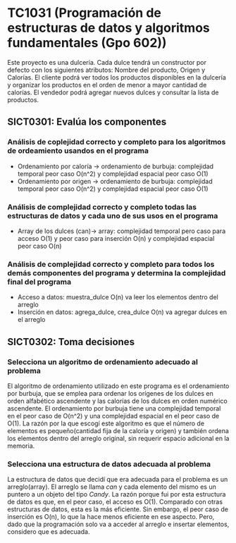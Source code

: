 # TC1031 (Programación de estructuras de datos y algoritmos fundamentales (Gpo 602))
Este proyecto es una dulcería. Cada dulce tendrá un constructor por defecto con los siguientes atributos: Nombre del producto, Origen y Calorías. El cliente podrá ver todos los productos disponibles en la dulcería y organizar los productos en el orden de menor a mayor cantidad de calorías. El vendedor podrá agregar nuevos dulces y consultar la lista de productos.

## SICT0301: Evalúa los componentes
### Análisis de coplejidad correcto y completo para los algoritmos de ordeamiento usandos en el programa
- Ordenamiento por caloría -> ordenamiento de burbuja: complejidad temporal peor caso O(n^2) y complejidad espacial peor caso O(1)
- Ordenamiento por origen -> ordenamiento de burbuja: complejidad temporal peor caso O(n^2) y complejidad espacial peor caso O(1)

### Análisis de complejidad correcto y completo todas las estructuras de datos y cada uno de sus usos en el programa
- Array de los dulces (can)-> array: complejidad temporal pero caso para acceso O(1) y peor caso para inserción O(n) y complejidad espacial peor caso O(n)

### Análisis de complejidad correcto y completo para todos los demás componentes del programa y determina la complejidad final del programa
- Acceso a datos: muestra_dulce O(n) va leer los elementos dentro del arreglo
- Inserción en datos: agrega_dulce, crea_dulce O(n) va agregar dulces en el arreglo
## SICT0302: Toma decisiones
### Selecciona un algoritmo de ordenamiento adecuado al problema
El algoritmo de ordenamiento utilizado en este programa es el ordenamiento por burbuja, que se emplea para ordenar los orígenes de los dulces en orden alfabético ascendente y las calorías de los dulces en orden numérico ascendente. El ordenamiento por burbuja tiene una complejidad temporal en el peor caso de O(n^2) y una complejidad espacial en el peor caso de O(1). La razón por la que escogí este algoritmo es que el número de elementos es pequeño(cantidad fija de la caloría y origen) y también ordena los elementos dentro del arreglo original, sin requerir espacio adicional en la memoria.

### Selecciona una estructura de datos adecuada al problema
La estructura de datos que decidí que era adecuada para el problema es un arreglo(array). El arreglo se llama _can_ y cada elemento del mismo es un puntero a un objeto del tipo _Candy_. La razón porque fui por esta estructura de datos es que, en el peor caso, el acceso es O(1). Comparado con otras estructuras de datos, esta es la más eficiente. Sin embargo, el peor caso de inserción es O(n), lo que la hace menos eficiente en ese aspecto. Pero, dado que la programación solo va a acceder al arreglo e insertar elementos, considero que es adecuada.
